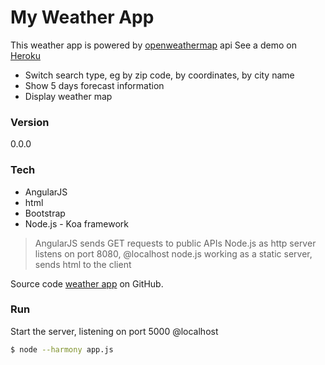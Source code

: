 # My Weather App

This weather app is powered by [openweathermap](http://openweathermap.org/) api
See a demo on [Heroku](http://weatherapp-zhangyi-jin.herokuapp.com/)

  - Switch search type, eg by zip code, by coordinates, by city name
  - Show 5  days forecast information
  - Display weather map



### Version
0.0.0

### Tech

* AngularJS
* html 
* Bootstrap
* Node.js - Koa framework

> AngularJS sends GET requests to public APIs
> Node.js as http server listens on port 8080, @localhost 
> node.js working as a static server, sends html to the client


Source code [weather app](https://github.com/billjzy/weatherApp)
 on GitHub.

 ### Run

Start the server, listening on port 5000 @localhost

```sh
$ node --harmony app.js
```